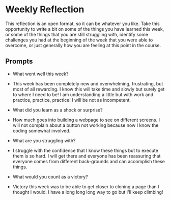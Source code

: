 # Weekly Reflection
This reflection is an open format, so it can be whatever you like. Take this opportunity to write a bit on some of the things you have learned this week, or some of the things that you are still struggling with, identify some challenges you had at the beginning of the week that you were able to overcome, or just generally how you are feeling at this point in the course.

## Prompts
- What went well this week? 

-   This week has been completely new and overwhelming, frustrating, but most of all rewarding. I know this will take time and slowly but surely get to where I need to be! I am understanding a little but with work and practice, practice, practice! I will be not as incompetent.

- What did you learn as a shock or surprise?

-   How much goes into building a webpage to see on different screens. I will not complain about a button not working because now I know the coding somewhat involved.

- What are you struggling with?
 
 -   I struggle with the confidence that I know these things but to execute them is so hard. I will get there and everyone has been reassuring that everyone comes from different back-grounds and can accomplish these things.

- What would you count as a victory?

-   Victory this week was to be able to get closer to cloning a page than I thought I would. I have a long long long way to go but I'll keep climbing!